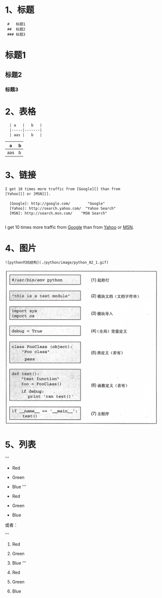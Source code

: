 
# 1、标题

``` 
 #   标题1
 ##  标题2
 ### 标题3

```

 #   标题1
 ##  标题2
 ### 标题3

# 2、表格

```
  | a   |   b   |
  |-----|-------|
  | aas |   b   |

```


  | a   |   b   |
  |-----|-------|
  | aas |   b   |


# 3、链接
```
I get 10 times more traffic from [Google][] than from
[Yahoo][] or [MSN][].

  [Google]: http://google.com/        "Google"
  [Yahoo]: http://search.yahoo.com/  "Yahoo Search"
  [MSN]: http://search.msn.com/    "MSN Search"


```

I get 10 times more traffic from [Google][] than from
[Yahoo][] or [MSN][].

  [Google]: http://google.com/        "Google"
  [Yahoo]: http://search.yahoo.com/  "Yahoo Search"
  [MSN]: http://search.msn.com/    "MSN Search"


# 4、图片

```
![python代码结构](./python/image/python_02_1.gif)

```

![python代码结构](./python/image/python_02_1.gif)



# 5、列表

'''
 *   Red
 *   Green
 *   Blue
'''

*   Red
*   Green
*   Blue

或者：

'''
1.   Red
2.   Green
3.   Blue
'''

1.   Red
2.   Green
3.   Blue



